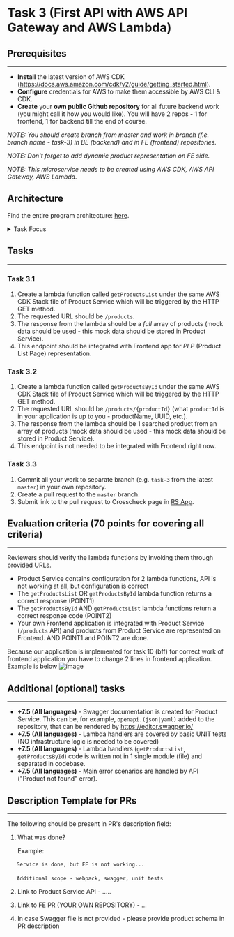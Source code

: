 # Task 3 (First API with AWS API Gateway and AWS Lambda)

## Prerequisites

---

- **Install** the latest version of AWS CDK (https://docs.aws.amazon.com/cdk/v2/guide/getting_started.html).
- **Configure** credentials for AWS to make them accessible by AWS CLI & CDK.
- **Create** your **own public Github repository** for all future backend work (you might call it how you would like). You will have 2 repos - 1 for frontend, 1 for backend till the end of course.

_NOTE: You should create branch from master and work in branch (f.e. branch name - task-3) in BE (backend) and in FE (frontend) repositories._

_NOTE: Don't forget to add dynamic product representation on FE side._

_NOTE: This microservice needs to be created using AWS CDK, AWS API Gateway, AWS Lambda._

## Architecture

Find the entire program architecture: [here](../Architecture.pdf).

<details>
  <summary>Task Focus</summary>

  The following image provides more info about task focus.

  <img src="./module_focus.png" />

</details>

## Tasks

---

### Task 3.1

1. Create a lambda function called `getProductsList` under the same AWS CDK Stack file of Product Service which will be triggered by the HTTP GET method.
2. The requested URL should be `/products`.
3. The response from the lambda should be a _full_ array of products (mock data should be used - this mock data should be stored in Product Service).
4. This endpoint should be integrated with Frontend app for _PLP_ (Product List Page) representation.

### Task 3.2

1. Create a lambda function called `getProductsById` under the same AWS CDK Stack file of Product Service which will be triggered by the HTTP GET method.
2. The requested URL should be `/products/{productId}` (what `productId` is in your application is up to you - productName, UUID, etc.).
3. The response from the lambda should be 1 searched product from an array of products (mock data should be used - this mock data should be stored in Product Service).
4. This endpoint is not needed to be integrated with Frontend right now.

### Task 3.3

1. Commit all your work to separate branch (e.g. `task-3` from the latest `master`) in your own repository.
2. Create a pull request to the `master` branch.
3. Submit link to the pull request to Crosscheck page in [RS App](https://app.rs.school).

## Evaluation criteria (70 points for covering all criteria)

---

Reviewers should verify the lambda functions by invoking them through provided URLs.

- Product Service contains configuration for 2 lambda functions, API is not working at all, but configuration is correct
- The `getProductsList` OR `getProductsById` lambda function returns a correct response (POINT1)
- The `getProductsById` AND `getProductsList` lambda functions return a correct response code (POINT2)
- Your own Frontend application is integrated with Product Service (`/products` API) and products from Product Service are represented on Frontend. AND POINT1 and POINT2 are done.

Because our application is implemented for task 10 (bff) for correct work of frontend application you have to change 2 lines in frontend application. Example is below
![image](https://github.com/rolling-scopes-school/aws/assets/43149261/69a05477-2b10-4c0a-8a24-136eb7139c75)

## Additional (optional) tasks

---

- **+7.5** **(All languages)** - Swagger documentation is created for Product Service. This can be, for example, `openapi.(json|yaml)` added to the repository, that can be rendered by https://editor.swagger.io/
- **+7.5** **(All languages)** - Lambda handlers are covered by basic UNIT tests (NO infrastructure logic is needed to be covered)
- **+7.5** **(All languages)** - Lambda handlers (`getProductsList`, `getProductsById`) code is written not in 1 single module (file) and separated in codebase.
- **+7.5** **(All languages)** - Main error scenarios are handled by API ("Product not found" error).

## Description Template for PRs

---

The following should be present in PR's description field:

1. What was done?

   Example:

```
   Service is done, but FE is not working...

   Additional scope - webpack, swagger, unit tests
```

2. Link to Product Service API - .....
3. Link to FE PR (YOUR OWN REPOSITORY) - ...

4. In case Swagger file is not provided - please provide product schema in PR description
